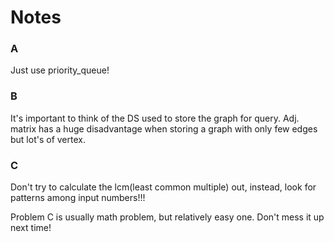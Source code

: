 # Notes

### A

Just use priority_queue!

### B

It's important to think of the DS used to store the graph for query. Adj. matrix has a huge disadvantage when storing a graph with only few edges but lot's of vertex.

### C

Don't try to calculate the lcm(least common multiple) out, instead, look for patterns among input numbers!!!

Problem C is usually math problem, but relatively easy one. Don't mess it up next time!
